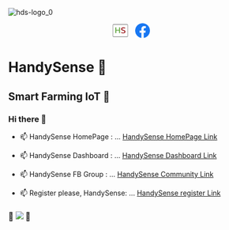 ![hds-logo_0](https://user-images.githubusercontent.com/80938836/111749496-7605ef00-88c4-11eb-83ef-3570d2528be6.png)
<p align='center'>
<a href="https://handysense.io/"><img height="30" src="https://github.com/HandySense/HandySense/blob/main/hds-logo1.png"></a>&nbsp;&nbsp;
<a href="https://web.facebook.com/groups/handysense"><img height="30" src="https://github.com/HandySense/HandySense/blob/main/768px-Facebook_Logo_(2019).png?raw=true"></a>&nbsp;&nbsp;
<!--<a href="https://instagram.com/_waylonwalker"><img height="30" src="https://github.com/WaylonWalker/WaylonWalker/blob/main/icon/instagram.jpg?raw=true"></a>&nbsp;&nbsp;
<a href="https://www.buymeacoffee.com/bBdtMQO"><img height="30" src="https://github.com/WaylonWalker/WaylonWalker/blob/main/icon/by-me-a-coffee.png?raw=true"></a>
<a href="https://www.linkedin.com/in/waylonwalker/"><img height="30" src="https://github.com/WaylonWalker/WaylonWalker/blob/main/icon/linkedin.png?raw=true"></a> 
-->
</p>

# HandySense 🌱
## Smart Farming IoT 🔭
### Hi there 👋

- 📫 HandySense HomePage        : ...
[HandySense HomePage Link](https://handysense.io/)

- 📫 HandySense Dashboard       : ...
[HandySense Dashboard Link](https://dashboard.handysense.io/)

- 📫 HandySense FB Group        : ...
[HandySense Community Link](https://web.facebook.com/groups/handysense)

- 📫 Register please, HandySense: ...
[HandySense register Link](https://docs.google.com/forms/d/1WQEYFI6RJbnz1_Ot7-2FIOY-nuysHOLtpn-XV4B5TMs/viewform?edit_requested=true)


### 🌱  ![](https://komarev.com/ghpvc/?username=your-github-HandySense&color=brightgreen) 🌱 

<!--
**HandySense/HandySense** is a ✨ _special_ ✨ repository because its `README.md` (this file) appears on your GitHub profile.

Here are some ideas to get you started:

- 🔭 I’m currently working on ...
- 🌱 I’m currently learning ...
- 👯 I’m looking to collaborate on ...
- 🤔 I’m looking for help with ...
- 💬 Ask me about ...
- 📫 How to reach me: ...
- 😄 Pronouns: ...
- ⚡ Fun fact: ...
-->
